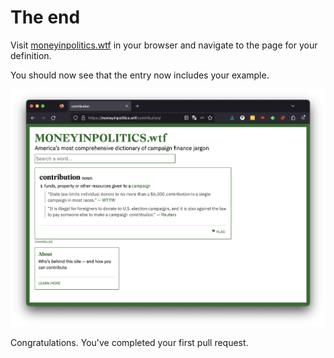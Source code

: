 # The end

Visit [moneyinpolitics.wtf](https://moneyinpolitics.wtf) in your browser and navigate to the page for your definition.

You should now see that the entry now includes your example.

[![success](_static/img/success.png)](https://moneyinpolitics.wtf/contribution/)

Congratulations. You've completed your first pull request.
